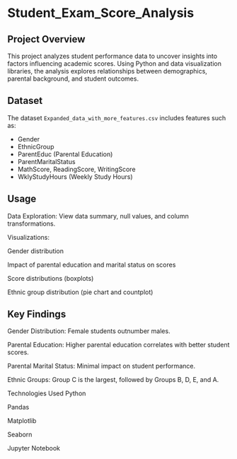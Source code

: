# Student_Exam_Score_Analysis

## Project Overview
This project analyzes student performance data to uncover insights into factors influencing academic scores. Using Python and data visualization libraries, the analysis explores relationships between demographics, parental background, and student outcomes.

## Dataset
The dataset `Expanded_data_with_more_features.csv` includes features such as:
- Gender
- EthnicGroup
- ParentEduc (Parental Education)
- ParentMaritalStatus
- MathScore, ReadingScore, WritingScore
- WklyStudyHours (Weekly Study Hours)

## Usage
Data Exploration: View data summary, null values, and column transformations.

Visualizations:

Gender distribution

Impact of parental education and marital status on scores

Score distributions (boxplots)

Ethnic group distribution (pie chart and countplot)

## Key Findings
Gender Distribution: Female students outnumber males.

Parental Education: Higher parental education correlates with better student scores.

Parental Marital Status: Minimal impact on student performance.

Ethnic Groups: Group C is the largest, followed by Groups B, D, E, and A.

Technologies Used
Python

Pandas

Matplotlib

Seaborn

Jupyter Notebook
